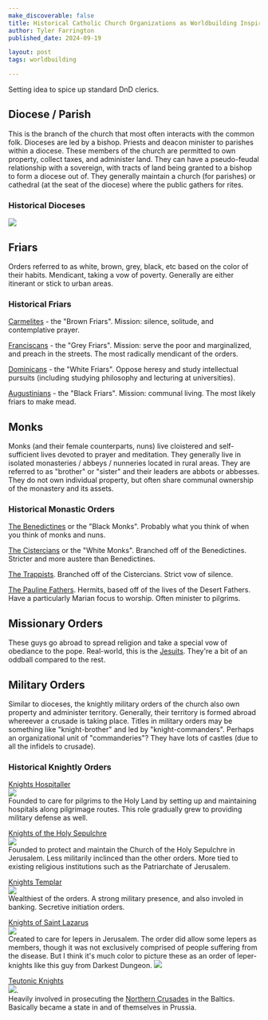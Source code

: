 ```yaml
---
make_discoverable: false
title: Historical Catholic Church Organizations as Worldbuilding Inspiration
author: Tyler Farrington
published_date: 2024-09-19

layout: post
tags: worldbuilding

---
```


Setting idea to spice up standard DnD clerics.

## Diocese / Parish

This is the branch of the church that most often interacts with the common folk. Dioceses are led by a bishop. Priests and deacon minister to parishes within a diocese. These members of the church are permitted to own property, collect taxes, and administer land. They can have a pseudo-feudal relationship with a sovereign, with tracts of land being granted to a bishop to form a diocese out of. They generally maintain a church (for parishes) or cathedral (at the seat of the diocese) where the public gathers for rites.

### Historical Dioceses

![](https://upload.wikimedia.org/wikipedia/commons/thumb/e/ec/Roman_Empire_with_dioceses_in_400_AD.png/1024px-Roman_Empire_with_dioceses_in_400_AD.png)

## Friars

Orders referred to as white, brown, grey, black, etc based on the color of their habits. Mendicant, taking a vow of poverty. Generally are either itinerant or stick to urban areas.

### Historical Friars

[Carmelites](https://en.wikipedia.org/wiki/Carmelites) - the "Brown Friars". Mission: silence, solitude, and contemplative prayer.

[Franciscans](https://en.wikipedia.org/wiki/Order_of_Friars_Minor) - the "Grey Friars". Mission: serve the poor and marginalized, and preach in the streets. The most radically mendicant of the orders.

[Dominicans](https://en.wikipedia.org/wiki/Dominican_Order) - the "White Friars". Oppose heresy and study intellectual pursuits (including studying philosophy and lecturing at universities).

[Augustinians](https://en.wikipedia.org/wiki/Order_of_Saint_Augustine) - the "Black Friars". Mission: communal living. The most likely friars to make mead. 

## Monks

Monks (and their female counterparts, nuns) live cloistered and self-sufficient lives devoted to prayer and meditation. They generally live in isolated monasteries / abbeys / nunneries located in rural areas. They are referred to as "brother" or "sister" and their leaders are abbots or abbesses. They do not own individual property, but often share communal ownership of the monastery and its assets.

### Historical Monastic Orders

[The Benedictines](https://en.wikipedia.org/wiki/Benedictines) or the "Black Monks". Probably what you think of when you think of monks and nuns.

[The Cistercians](https://en.wikipedia.org/wiki/Cistercians) or the "White Monks". Branched off of the Benedictines. Stricter and more austere than Benedictines.

[The Trappists](https://en.wikipedia.org/wiki/Trappists). Branched off of the Cistercians. Strict vow of silence.

[The Pauline Fathers](https://en.wikipedia.org/wiki/Order_of_Saint_Paul_the_First_Hermit). Hermits, based off of the lives of the Desert Fathers. Have a particularly Marian focus to worship. Often minister to pilgrims.

## Missionary Orders

These guys go abroad to spread religion and take a special vow of obediance to the pope. Real-world, this is the [Jesuits](https://en.wikipedia.org/wiki/Jesuits). They're a bit of an oddball compared to the rest.

## Military Orders

Similar to dioceses, the knightly military orders of the church also own property and administer territory. Generally, their territory is formed abroad whereever a crusade is taking place. Titles in military orders may be something like "knight-brother" and led by "knight-commanders". Perhaps an organizational unit of "commanderies"? They have lots of castles (due to all the infidels to crusade).

### Historical Knightly Orders

[Knights Hospitaller](https://en.wikipedia.org/wiki/Knights_Hospitaller)  
![](/assets/img/knights-hosp.png)  
Founded to care for pilgrims to the Holy Land by setting up and maintaining hospitals along pilgrimage routes. This role gradually grew to providing military defense as well.

[Knights of the Holy Sepulchre](https://en.wikipedia.org/wiki/Order_of_the_Holy_Sepulchre)  
![](/assets/img/knights-sep.png)  
Founded to protect and maintain the Church of the Holy Sepulchre in Jerusalem. Less militarily inclinced than the other orders. More tied to existing religious institutions such as the Patriarchate of Jerusalem. 

[Knights Templar](https://en.wikipedia.org/wiki/Knights_Templar)  
![](/assets/img/knights-temp.png)  
Wealthiest of the orders. A strong military presence, and also involed in banking. Secretive initiation orders.

[Knights of Saint Lazarus](https://en.wikipedia.org/wiki/Order_of_Saint_Lazarus)  
![](/assets/img/knights-laz.png)  
Created to care for lepers in Jerusalem. The order did allow some lepers as members, though it was not exclusively comprised of people suffering from the disease. But I think it's much color to picture these as an order of leper-knights like this guy from Darkest Dungeon.
![](/assets/img/leper.png)

[Teutonic Knights](https://en.wikipedia.org/wiki/Teutonic_Order)  
![](/assets/img/knights-teut.png).  
Heavily involved in prosecuting the [Northern Crusades](https://en.wikipedia.org/wiki/Northern_Crusades) in the Baltics. Basically became a state in and of themselves in Prussia.
